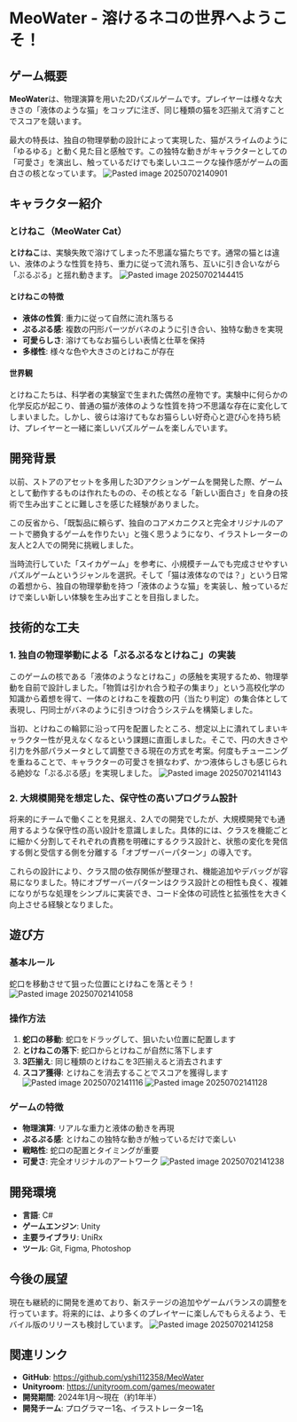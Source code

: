 
# MeoWater - 溶けるネコの世界へようこそ！

## ゲーム概要

**MeoWater**は、物理演算を用いた2Dパズルゲームです。プレイヤーは様々な大きさの「液体のような猫」をコップに注ぎ、同じ種類の猫を3匹揃えて消すことでスコアを競います。

最大の特長は、独自の物理挙動の設計によって実現した、猫がスライムのように「ゆるゆる」と動く見た目と感触です。この独特な動きがキャラクターとしての「可愛さ」を演出し、触っているだけでも楽しいユニークな操作感がゲームの面白さの核となっています。
![Pasted image 20250702140901](https://github.com/user-attachments/assets/d7854d95-c669-4055-be55-a176935b3018)


## キャラクター紹介

### とけねこ（MeoWater Cat）

**とけねこ**は、実験失敗で溶けてしまった不思議な猫たちです。通常の猫とは違い、液体のような性質を持ち、重力に従って流れ落ち、互いに引き合いながら「ぷるぷる」と揺れ動きます。
![Pasted image 20250702144415](https://github.com/user-attachments/assets/e5d1c3fc-9150-4299-a78f-6fcd42e3902c)


#### とけねこの特徴
- **液体の性質**: 重力に従って自然に流れ落ちる
- **ぷるぷる感**: 複数の円形パーツがバネのように引き合い、独特な動きを実現
- **可愛らしさ**: 溶けてもなお猫らしい表情と仕草を保持
- **多様性**: 様々な色や大きさのとけねこが存在

#### 世界観
とけねこたちは、科学者の実験室で生まれた偶然の産物です。実験中に何らかの化学反応が起こり、普通の猫が液体のような性質を持つ不思議な存在に変化してしまいました。しかし、彼らは溶けてもなお猫らしい好奇心と遊び心を持ち続け、プレイヤーと一緒に楽しいパズルゲームを楽しんでいます。

## 開発背景

以前、ストアのアセットを多用した3Dアクションゲームを開発した際、ゲームとして動作するものは作れたものの、その核となる「新しい面白さ」を自身の技術で生み出すことに難しさを感じた経験がありました。

この反省から、「既製品に頼らず、独自のコアメカニクスと完全オリジナルのアートで勝負するゲームを作りたい」と強く思うようになり、イラストレーターの友人と2人での開発に挑戦しました。

当時流行していた「スイカゲーム」を参考に、小規模チームでも完成させやすいパズルゲームというジャンルを選択。そして「猫は液体なのでは？」という日常の着想から、独自の物理挙動を持つ「液体のような猫」を実装し、触っているだけで楽しい新しい体験を生み出すことを目指しました。

## 技術的な工夫

### 1. 独自の物理挙動による「ぷるぷるなとけねこ」の実装

このゲームの核である「液体のようなとけねこ」の感触を実現するため、物理挙動を自前で設計しました。「物質は引かれ合う粒子の集まり」という高校化学の知識から着想を得て、一体のとけねこを複数の円（当たり判定）の集合体として表現し、円同士がバネのように引きつけ合うシステムを構築しました。

当初、とけねこの輪郭に沿って円を配置したところ、想定以上に潰れてしまいキャラクター性が見えなくなるという課題に直面しました。そこで、円の大きさや引力を外部パラメータとして調整できる現在の方式を考案。何度もチューニングを重ねることで、キャラクターの可愛さを損なわず、かつ液体らしさも感じられる絶妙な「ぷるぷる感」を実現しました。
![Pasted image 20250702141143](https://github.com/user-attachments/assets/fd61db31-7a73-448d-9813-7e8873c40f52)


### 2. 大規模開発を想定した、保守性の高いプログラム設計

将来的にチームで働くことを見据え、2人での開発でしたが、大規模開発でも通用するような保守性の高い設計を意識しました。具体的には、クラスを機能ごとに細かく分割してそれぞれの責務を明確にするクラス設計と、状態の変化を発信する側と受信する側を分離する「オブザーバーパターン」の導入です。

これらの設計により、クラス間の依存関係が整理され、機能追加やデバッグが容易になりました。特にオブザーバーパターンはクラス設計との相性も良く、複雑になりがちな処理をシンプルに実装でき、コード全体の可読性と拡張性を大きく向上させる経験となりました。

## 遊び方

### 基本ルール
蛇口を移動させて狙った位置にとけねこを落とそう！
![Pasted image 20250702141058](https://github.com/user-attachments/assets/041da210-5781-430f-a886-34ef9f363b56)

### 操作方法
1. **蛇口の移動**: 蛇口をドラッグして、狙いたい位置に配置します
2. **とけねこの落下**: 蛇口からとけねこが自然に落下します
3. **3匹揃え**: 同じ種類のとけねこを3匹揃えると消去されます
4. **スコア獲得**: とけねこを消去することでスコアを獲得します
![Pasted image 20250702141116](https://github.com/user-attachments/assets/41cdc353-e34e-40ef-bfba-f43818069ba6)
![Pasted image 20250702141128](https://github.com/user-attachments/assets/3ac7513f-32ab-40d6-ae44-9d61de375e16)

### ゲームの特徴
- **物理演算**: リアルな重力と液体の動きを再現
- **ぷるぷる感**: とけねこの独特な動きが触っているだけで楽しい
- **戦略性**: 蛇口の配置とタイミングが重要
- **可愛さ**: 完全オリジナルのアートワーク
![Pasted image 20250702141238](https://github.com/user-attachments/assets/d26c3c0a-d1cd-4cdb-97e6-fa34964516e1)


## 開発環境

- **言語**: C#
- **ゲームエンジン**: Unity
- **主要ライブラリ**: UniRx
- **ツール**: Git, Figma, Photoshop

## 今後の展望

現在も継続的に開発を進めており、新ステージの追加やゲームバランスの調整を行っています。将来的には、より多くのプレイヤーに楽しんでもらえるよう、モバイル版のリリースも検討しています。
![Pasted image 20250702141258](https://github.com/user-attachments/assets/e0c3b1de-f29b-49fa-bc38-a1c9d8a1c433)

## 関連リンク

- **GitHub**: https://github.com/yshi112358/MeoWater
- **Unityroom**: https://unityroom.com/games/meowater
- **開発期間**: 2024年1月～現在（約1年半）
- **開発チーム**: プログラマー1名、イラストレーター1名
